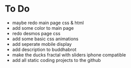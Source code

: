 # To Do
- maybe redo main page css & html
- add some color to main page
- redo desmos page css
- add some basic css animations
- add seperate mobile display
- add description to buddhabrot
- make the ducks fractal with sliders iphone compatible
- add all static coding projects to the github
